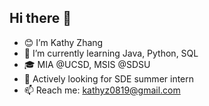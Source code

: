 ## Hi there 👋
- 😊 I’m Kathy Zhang
- 🌱 I’m currently learning Java, Python, SQL
- 🎓 MIA @UCSD, MSIS @SDSU
- 👀 Actively looking for SDE summer intern
- 📫 Reach me: kathyz0819@gmail.com

<!---
CatKathy/CatKathy is a ✨ special ✨ repository because its `README.md` (this file) appears on your GitHub profile.
You can click the Preview link to take a look at your changes.
--->

